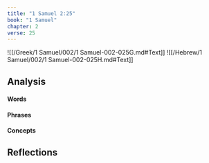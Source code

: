 ```yaml
---
title: "1 Samuel 2:25"
book: "1 Samuel"
chapter: 2
verse: 25
---
```

![[/Greek/1 Samuel/002/1 Samuel-002-025G.md#Text]]
![[/Hebrew/1 Samuel/002/1 Samuel-002-025H.md#Text]]

## Analysis

#### Words

#### Phrases

#### Concepts

## Reflections
